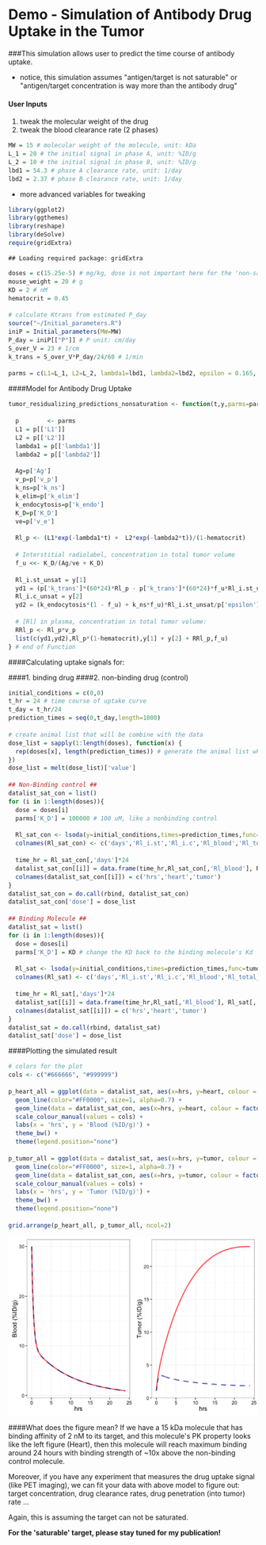 # Demo - Simulation of Antibody Drug Uptake in the Tumor

###This simulation allows user to predict the time course of antibody uptake.

* notice, this simulation assumes "antigen/target is not saturable" or "antigen/target concentration is way more than the antibody drug"

#### User Inputs 

1. tweak the molecular weight of the drug
2. tweak the blood clearance rate (2 phases)

```r
MW = 15 # molecular weight of the molecule, unit: kDa
L_1 = 20 # the initial signal in phase A, unit: %ID/g
L_2 = 10 # the initial signal in phase B, unit: %ID/g
lbd1 = 54.3 # phase A clearance rate, unit: 1/day
lbd2 = 2.37 # phase B clearance rate, unit: 1/day
```

* more advanced variables for tweaking

```r
library(ggplot2) 
library(ggthemes)
library(reshape)
library(deSolve)
require(gridExtra)
```

```
## Loading required package: gridExtra
```

```r
doses = c(15.25e-5) # mg/kg, dose is not important here for the 'non-saturable' model
mouse_weight = 20 # g
KD = 2 # nM
hematocrit = 0.45

# calculate Ktrans from estimated P_day
source("~/Initial_parameters.R")
iniP = Initial_parameters(MW=MW)
P_day = iniP[["P"]] # P unit: cm/day
S_over_V = 23 # 1/cm
k_trans = S_over_V*P_day/24/60 # 1/min

parms = c(L1=L_1, L2=L_2, lambda1=lbd1, lambda2=lbd2, epsilon = 0.165, v_e=0.165, v_p = 0.020, k_trans = k_trans, k_ns = 0.21, k_elim = 0, Ag = 25, K_D=KD, k_endo = 0) 
```

####Model for Antibody Drug Uptake 

```r
tumor_residualizing_predictions_nonsaturation <- function(t,y,parms=parms){
  
  p        <- parms
  L1 = p[['L1']]
  L2 = p[['L2']]
  lambda1 = p[['lambda1']]
  lambda2 = p[['lambda2']]
  
  Ag=p['Ag']
  v_p=p['v_p']
  k_ns=p['k_ns']
  k_elim=p['k_elim']
  k_endocytosis=p['k_endo']
  K_D=p['K_D']
  ve=p['v_e']
  
  Rl_p <- (L1*exp(-lambda1*t) +  L2*exp(-lambda2*t))/(1-hematocrit)
  
  # Interstitial radiolabel, concentration in total tumor volume
  f_u <<- K_D/(Ag/ve + K_D)
  
  Rl_i.st_unsat = y[1]
  yd1 = (p['k_trans']*(60*24)*Rl_p - p['k_trans']*(60*24)*f_u*Rl_i.st_unsat/p['epsilon'] - (k_endocytosis*(1 - f_u) + k_ns*f_u)*Rl_i.st_unsat/p['epsilon'])
  Rl_i.c_unsat = y[2]
  yd2 = (k_endocytosis*(1 - f_u) + k_ns*f_u)*Rl_i.st_unsat/p['epsilon'] - k_elim*Rl_i.c_unsat/(1-ve)
  
  # [Rl] in plasma, concentration in total tumor volume:
  RRl_p <- Rl_p*v_p   
  list(c(yd1,yd2),Rl_p*(1-hematocrit),y[1] + y[2] + RRl_p,f_u)
} # end of Function
```

####Calculating uptake signals for:

####1. binding drug
####2. non-binding drug (control)

```r
initial_conditions = c(0,0)
t_hr = 24 # time course of uptake curve
t_day = t_hr/24
prediction_times = seq(0,t_day,length=1000)

# create animal list that will be combine with the data
dose_list = sapply(1:length(doses), function(x) {
  rep(doses[x], length(prediction_times)) # generate the animal list which will be combined with the simulated dataframe
})
dose_list = melt(dose_list)['value']

## Non-Binding control ##
datalist_sat_con = list()
for (i in 1:length(doses)){
  dose = doses[i]
  parms['K_D'] = 100000 # 100 uM, like a nonbinding control
 
  Rl_sat_con <- lsoda(y=initial_conditions,times=prediction_times,func=tumor_residualizing_predictions_nonsaturation,parms=parms, rtol=1e-6, atol=1e-6)
  colnames(Rl_sat_con) <- c('days','Rl_i.st','Rl_i.c','Rl_blood','Rl_total_sat','f_u')
  
  time_hr = Rl_sat_con[,'days']*24
  datalist_sat_con[[i]] = data.frame(time_hr,Rl_sat_con[,'Rl_blood'], Rl_sat_con[,'Rl_total_sat'])
  colnames(datalist_sat_con[[i]]) = c('hrs','heart','tumor')
}
datalist_sat_con = do.call(rbind, datalist_sat_con)
datalist_sat_con['dose'] = dose_list

## Binding Molecule ##
datalist_sat = list()
for (i in 1:length(doses)){
  dose = doses[i]
  parms['K_D'] = KD # change the KD back to the binding molecule's Kd

  Rl_sat <- lsoda(y=initial_conditions,times=prediction_times,func=tumor_residualizing_predictions_nonsaturation,parms=parms, rtol=1e-6, atol=1e-6)
  colnames(Rl_sat) <- c('days','Rl_i.st','Rl_i.c','Rl_blood','Rl_total_sat','f_u')

  time_hr = Rl_sat[,'days']*24
  datalist_sat[[i]] = data.frame(time_hr,Rl_sat[,'Rl_blood'], Rl_sat[,'Rl_total_sat'])
  colnames(datalist_sat[[i]]) = c('hrs','heart','tumor')
}
datalist_sat = do.call(rbind, datalist_sat)
datalist_sat['dose'] = dose_list
```

####Plotting the simulated result

```r
# colors for the plot
cols <- c("#666666", "#999999")

p_heart_all = ggplot(data = datalist_sat, aes(x=hrs, y=heart, colour = factor(dose))) +
  geom_line(color="#FF0000", size=1, alpha=0.7) +
  geom_line(data = datalist_sat_con, aes(x=hrs, y=heart, colour = factor(dose)), color = "#003399", size=1, alpha=0.7, linetype=2) +
  scale_colour_manual(values = cols) +
  labs(x = 'hrs', y = 'Blood (%ID/g)') +
  theme_bw() +
  theme(legend.position="none")

p_tumor_all = ggplot(data = datalist_sat, aes(x=hrs, y=tumor, colour = factor(dose))) +
  geom_line(color="#FF0000", size=1, alpha=0.7) +
  geom_line(data = datalist_sat_con, aes(x=hrs, y=tumor, colour = factor(dose)), color = "#003399", size=1, alpha=0.7, linetype=2) +
  scale_colour_manual(values = cols) +
  labs(x = 'hrs', y = 'Tumor (%ID/g)') +
  theme_bw() +
  theme(legend.position="none")

grid.arrange(p_heart_all, p_tumor_all, ncol=2) 
```

![](Demo_DrugUptake_files/figure-html/unnamed-chunk-5-1.png)<!-- -->

####What does the figure mean?
If we have a 15 kDa molecule that has binding affinity of 2 nM to its target, and this molecule's PK property looks like the left figure (Heart), then this molecule will reach maximum binding around 24 hours with binding strength of ~10x above the non-binding control molecule.

Moreover, if you have any experiment that measures the drug uptake signal (like PET imaging), we can fit your data with above model to figure out: target concentration, drug clearance rates, drug penetration (into tumor) rate ...

Again, this is assuming the target can not be saturated.

**For the 'saturable' target, please stay tuned for my publication!**



